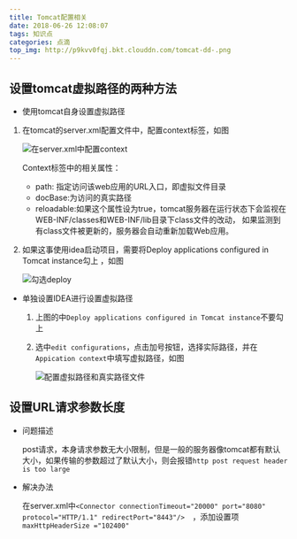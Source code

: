 ```yaml
---
title: Tomcat配置相关
date: 2018-06-26 12:08:07
tags: 知识点
categories: 点滴
top_img: http://p9kvv0fqj.bkt.clouddn.com/tomcat-dd-.png
---
```


## 设置tomcat虚拟路径的两种方法

- 使用tomcat自身设置虚拟路径

1. 在tomcat的server.xml配置文件中，配置context标签，如图

   ![在server.xml中配置context](http://p9kvv0fqj.bkt.clouddn.com/context1.JPG)

   Context标签中的相关属性：

   - path: 指定访问该web应用的URL入口，即虚拟文件目录
   - docBase:为访问的真实路径
   - reloadable:如果这个属性设为true，tomcat服务器在运行状态下会监视在WEB-INF/classes和WEB-INF/lib目录下class文件的改动， 如果监测到有class文件被更新的，服务器会自动重新加载Web应用。 

2. 如果这事使用idea启动项目，需要将Deploy applications configured in Tomcat instance勾上 ，如图

   ![勾选deploy](http://p9kvv0fqj.bkt.clouddn.com/context2.JPG)

- 单独设置IDEA进行设置虚拟路径

  1. 上图的中`Deploy applications configured in Tomcat instance`不要勾上 

  2. 选中`edit configurations`，点击加号按钮，选择实际路径，并在`Appication context`中填写虚拟路径，如图

     ![配置虚拟路径和真实路径文件](http://p9kvv0fqj.bkt.clouddn.com/context3.JPG)



## 设置URL请求参数长度

- 问题描述

  post请求，本身请求参数无大小限制，但是一般的服务器像tomcat都有默认大小，如果传输的参数超过了默认大小，则会报错`http post request header is too large`

- 解决办法

  在server.xml中`<Connector connectionTimeout="20000" port="8080" protocol="HTTP/1.1" redirectPort="8443"/>  `，添加设置项`maxHttpHeaderSize ="102400" `

